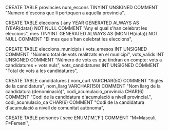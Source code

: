 CREATE TABLE provincies
	num_escons		TINYINT UNSIGNED COMMENT "Numero d'escons que li pertoquen a aquella provincia",

CREATE TABLE eleccions (
any			YEAR GENERATED ALWAYS AS (YEAR(data)) NOT NULL COMMENT "Any el qual s'han celebrat les eleccions",
    mes			TINYINT GENERATED ALWAYS AS (MONTH(data)) NOT NULL COMMENT "El mes que s'han celebrat les eleccions",
    

CREATE TABLE eleccions_municipis (
    vots_emesos			INT UNSIGNED COMMENT "Número total de vots realitzats en el municipi",
    vots_valids			INT UNSIGNED COMMENT "Número de vots es que tindran en compte: vots a candidatures + vots nuls",
    vots_candidatures	INT UNSIGNED COMMENT "Total de vots a les candidatures",

CREATE TABLE candidatures (
    nom_curt			VARCHAR(50) COMMENT "Sigles de la candidatura",
    nom_llarg			VARCHAR(150) COMMENT "Nom llarg de la candidatura (denominació)",
    codi_acumulacio_provincia	CHAR(6) COMMENT "Codi de la candidatura d'acumulació a nivell provincial.",
    codi_acumulacio_ca			CHAR(6) COMMENT "Codi de la candidatura d'acumulació a nivell de comunitat autònoma",
    
CREATE TABLE persones (
    sexe			ENUM('M','F') COMMENT "M=Masculí, F=Femení",


